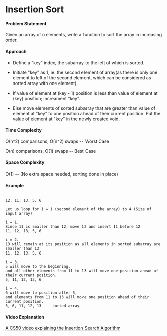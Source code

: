 # Insertion Sort

#### Problem Statement

Given an array of n elements, write a function to sort the array in increasing order.

#### Approach

- Define a "key" index, the subarray to the left of which is sorted.
- Initiate "key" as 1, ie. the second element of array(as there is only one element to left of the second element, which can be considered as sorted array with one element).

- If value of element at (key - 1) position is less than value of element at (key) position; increament "key".
- Else move elements of sorted subarray that are greater than value of element at "key" to one position ahead of their current position. Put the value of element at "key" in the newly created void.

#### Time Complexity

О(n^2) comparisons, О(n^2) swaps -- Worst Case

O(n) comparisons, O(1) swaps -- Best Case

#### Space Complexity

O(1) -- (No extra space needed, sorting done in place)

#### Example

```

12, 11, 13, 5, 6

Let us loop for i = 1 (second element of the array) to 4 (Size of input array)

i = 1.
Since 11 is smaller than 12, move 12 and insert 11 before 12
11, 12, 13, 5, 6

i = 2.
13 will remain at its position as all elements in sorted subarray are smaller than 13
11, 12, 13, 5, 6

i = 3.
5 will move to the beginning,
and all other elements from 11 to 13 will move one position ahead of their current position.
5, 11, 12, 13, 6

i = 4.
6 will move to position after 5,
and elements from 11 to 13 will move one position ahead of their current position.
5, 6, 11, 12, 13  -- sorted array
 ```

#### Video Explanation

[A CS50 video explaining the Insertion Search Algorithm](https://www.youtube.com/watch?v=DFG-XuyPYUQ)
